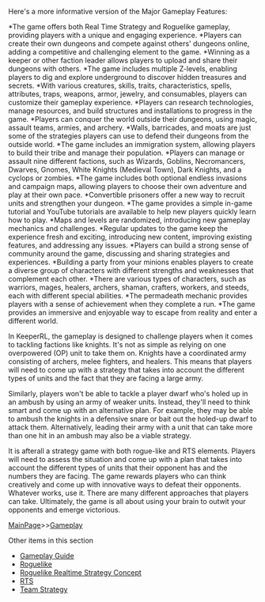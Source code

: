 Here's a more informative version of the Major Gameplay Features:

*The game offers both Real Time Strategy and Roguelike gameplay, providing players with a unique and engaging experience.
*Players can create their own dungeons and compete against others' dungeons online, adding a competitive and challenging element to the game.
*Winning as a keeper or other faction leader allows players to upload and share their dungeons with others.
*The game includes multiple Z-levels, enabling players to dig and explore underground to discover hidden treasures and secrets.
*With various creatures, skills, traits, characteristics, spells, attributes, traps, weapons, armor, jewelry, and consumables, players can customize their gameplay experience.
*Players can research technologies, manage resources, and build structures and installations to progress in the game.
*Players can conquer the world outside their dungeons, using magic, assault teams, armies, and archery.
*Walls, barricades, and moats are just some of the strategies players can use to defend their dungeons from the outside world.
*The game includes an immigration system, allowing players to build their tribe and manage their population.
*Players can manage or assault nine different factions, such as Wizards, Goblins, Necromancers, Dwarves, Gnomes, White Knights (Medieval Town), Dark Knights, and a cyclops or zombies.
*The game includes both optional endless invasions and campaign maps, allowing players to choose their own adventure and play at their own pace.
*Convertible prisoners offer a new way to recruit units and strengthen your dungeon.
*The game provides a simple in-game tutorial and YouTube tutorials are available to help new players quickly learn how to play.
*Maps and levels are randomized, introducing new gameplay mechanics and challenges.
*Regular updates to the game keep the experience fresh and exciting, introducing new content, improving existing features, and addressing any issues.
*Players can build a strong sense of community around the game, discussing and sharing strategies and experiences.
*Building a party from your minions enables players to create a diverse group of characters with different strengths and weaknesses that complement each other.
*There are various types of characters, such as warriors, mages, healers, archers, shaman, crafters, workers, and steeds, each with different special abilities.
*The permadeath mechanic provides players with a sense of achievement when they complete a run.
*The game provides an immersive and enjoyable way to escape from reality and enter a different world.

In KeeperRL, the gameplay is designed to challenge players when it comes to tackling factions like knights. It's not as simple as relying on one overpowered (OP) unit to take them on. Knights have a coordinated army consisting of archers, melee fighters, and healers. This means that players will need to come up with a strategy that takes into account the different types of units and the fact that they are facing a large army.


Similarly, players won't be able to tackle a player dwarf who's holed up in an ambush by using an army of weaker units. Instead, they'll need to think smart and come up with an alternative plan. For example, they may be able to ambush the knights in a defensive snare or bait out the holed-up dwarf to attack them. Alternatively, leading their army with a unit that can take more than one hit in an ambush may also be a viable strategy.


It is afterall a strategy game with both rogue-like and RTS elements. Players will need to assess the situation and come up with a plan that takes into account the different types of units that their opponent has and the numbers they are facing. The game rewards players who can think creatively and come up with innovative ways to defeat their opponents. Whatever works, use it. There are many different approaches that players can take. Ultimately, the game is all about using your brain to outwit your opponents and emerge victorious.


[MainPage](/keeperrl_wiki/ "wikilink")>>[Gameplay](/keeperrl_wiki/Gameplay "wikilink")

Other items in this section
-    [Gameplay Guide](/keeperrl_wiki/Gameplay_Guide "wikilink")
-    [Roguelike](/keeperrl_wiki/Roguelike "wikilink")
-    [Roguelike Realtime Strategy Concept](/keeperrl_wiki/Roguelike_Realtime_Strategy_Concept "wikilink")
-    [RTS](/keeperrl_wiki/RTS "wikilink")
-    [Team Strategy](/keeperrl_wiki/Team_Strategy "wikilink")
